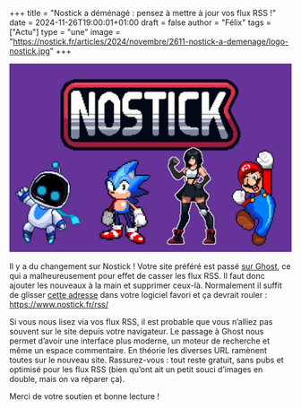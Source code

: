 +++
title = "Nostick a déménagé : pensez à mettre à jour vos flux RSS !"
date = 2024-11-26T19:00:01+01:00
draft = false
author = "Félix"
tags = ["Actu"]
type = "une"
image = "https://nostick.fr/articles/2024/novembre/2611-nostick-a-demenage/logo-nostick.jpg"
+++

![Logo Nostick](logo-nostick.jpg "")

Il y a du changement sur Nostick ! Votre site préféré est passé [sur Ghost](https://www.nostick.fr), ce qui a malheureusement pour effet de casser les flux RSS. Il faut donc ajouter les nouveaux à la main et supprimer ceux-là. Normalement il suffit de glisser [cette adresse](https://www.nostick.fr/rss/) dans votre logiciel favori et ça devrait rouler : https://www.nostick.fr/rss/

Si vous nous lisez via vos flux RSS, il est probable que vous n’alliez pas souvent sur le site depuis votre navigateur. Le passage à Ghost nous permet d’avoir une interface plus moderne, un moteur de recherche et même un espace commentaire. En théorie les diverses URL ramènent toutes sur le nouveau site. Rassurez-vous : tout reste gratuit, sans pubs et optimisé pour les flux RSS (bien qu’ont ait un petit souci d’images en double, mais on va réparer ça).

Merci de votre soutien et bonne lecture !